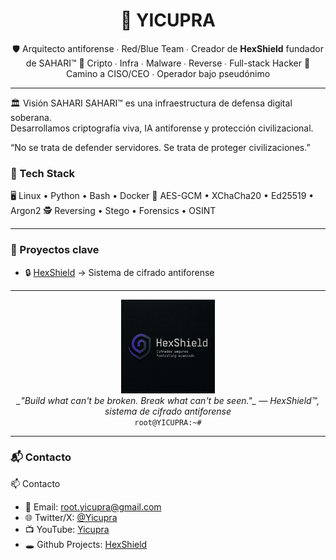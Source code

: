 <h1 align="center">🧬 YICUPRA</h1>

<p align="center">
🛡️ Arquitecto antiforense ∙ Red/Blue Team ∙ Creador de <strong>HexShield</strong> fundador de SAHARI™ 
🧬 Cripto ∙ Infra ∙ Malware ∙ Reverse ∙ Full-stack Hacker  
🚀 Camino a CISO/CEO ∙ Operador bajo pseudónimo  
</p>

---
🏛️ Visión SAHARI
SAHARI™ es una infraestructura de defensa digital soberana.  
Desarrollamos criptografía viva, IA antiforense y protección civilizacional.

“No se trata de defender servidores. Se trata de proteger civilizaciones.”

### 🧠 Tech Stack

🖥️ Linux • Python • Bash • Docker
🔐 AES-GCM • XChaCha20 • Ed25519 • Argon2
🕵️ Reversing • Stego • Forensics • OSINT


---

### 🧰 Proyectos clave

- 🔒 [HexShield](https://github.com/yicupra/hexshield-v2) → Sistema de cifrado antiforense  

---

<p align="center">
  <img src="https://raw.githubusercontent.com/yicupra/yicupra/main/assets/logo.png" width="150" alt="Logo Yicupra" /><br>
  <i>_"Build what can't be broken. Break what can't be seen."_  
— HexShield™, sistema de cifrado antiforense
</i><br>
  <code>root@YICUPRA:~#</code>
</p>



---

### 📬 Contacto

📫 Contacto
- 📧 Email: [root.yicupra@gmail.com](mailto:root.yicupra@gmail.com)
- 🌐 Twitter/X: [@Yicupra](https://twitter.com/Yicupra)
- 📺 YouTube: [Yicupra](https://youtube.com/Yicupra)
- 🕳️ Github Projects: [HexShield](https://github.com/yicupra/hexshield)


